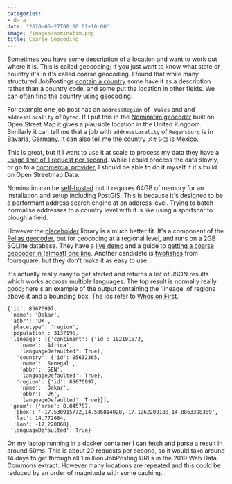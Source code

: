 ```yaml
---
categories:
- data
date: '2020-06-27T08:00:01+10:00'
image: /images/nominatim.png
title: Coarse Geocoding
---
```


Sometimes you have some description of a location and want to work out where it is.
This is called geocoding; if you just want to know what state or country it's in it's called coarse geocoding.
I found that while many structured JobPostings [contain a country](/sparql-job-country) some have it as a description rather than a country code, and some put the location in other fields.
We can often find the country using geocoding.

For example one job post has an `addressRegion` of ` Wales` and and `addressLocality` of `Dyfed`.
If I put this in the [Nominatim geocoder](https://nominatim.openstreetmap.org/search.php?q=Dyfed%2C+Wales&polygon_geojson=1&viewbox=) built on Open Street Map it gives a plausible location in the United Kingdom.
Similarly it can tell me that a job with `addressLocality` of `Regensburg` is in Bavaria, Germany.
It can also tell me the country `メキシコ` is Mexico.

This is great, but if I want to use it at scale to process my data they have a [usage limit of 1 request per second](https://operations.osmfoundation.org/policies/nominatim/).
While I could process the data slowly, or go to a [commercial provider](https://wiki.openstreetmap.org/wiki/Nominatim#Alternatives_.2F_Third-party_providers), I should be able to do it myself if it's build on Open Streetmap Data.

Nominatim can be [self-hosted](http://nominatim.org/release-docs/latest/admin/Installation/) but it requires 64GB of memory for an installation and setup including PostGIS.
This is because it's designed to be a performant address search engine at an address level.
Trying to batch normalise addresses to a country level with it is like using a sportscar to plough a field.

However the [placeholder](https://github.com/pelias/placeholder) library is a much better fit.
It's a component of the [Pelias geocoder](https://pelias.io/), but for geocoding at a regional level, and runs on a 2GB SQLlite database.
They have a [live demo](https://placeholder.demo.geocode.earth/demo/#eng) and a guide to [getting a coarse geocoder in (almost) one line](https://geocode.earth/blog/2019/almost-one-line-coarse-geocoding).
Another candidate is [twofishes](https://github.com/foursquare/fsqio/tree/master/src/jvm/io/fsq/twofishes) from foursquare, but they don't make it as easy to use.

It's actually really easy to get started and returns a list of JSON results which works accross multiple languages.
The top result is normally really good; here's an example of the output containing the 'lineage' of regions above it and a bounding box.
The ids refer to [Whos on First](https://whosonfirst.org/).


```
{'id': 85676997,
 'name': 'Dakar',
 'abbr': 'DK',
 'placetype': 'region',
 'population': 3137196,
 'lineage': [{'continent': {'id': 102191573,
    'name': 'Africa',
    'languageDefaulted': True},
   'country': {'id': 85632365,
    'name': 'Senegal',
    'abbr': 'SEN',
    'languageDefaulted': True},
   'region': {'id': 85676997,
    'name': 'Dakar',
    'abbr': 'DK',
    'languageDefaulted': True}}],
 'geom': {'area': 0.045757,
  'bbox': '-17.530915772,14.586814028,-17.1262208188,14.8863398389',
  'lat': 14.772684,
  'lon': -17.220068},
 'languageDefaulted': True}
```

On my laptop running in a docker container I can fetch and parse a result in around 50ms.
This is about 20 requests per second, so it would take around 14 days to get through all 1 million JobPosting URLs in the 2019 Web Data Commons extract.
However many locations are repeated and this could be reduced by an order of magnitude with some caching.